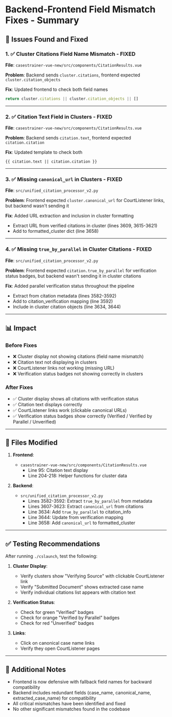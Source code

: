 # Backend-Frontend Field Mismatch Fixes - Summary

## 🎯 Issues Found and Fixed

### 1. ✅ Cluster Citations Field Name Mismatch - FIXED
**File**: `casestrainer-vue-new/src/components/CitationResults.vue`

**Problem**: Backend sends `cluster.citations`, frontend expected `cluster.citation_objects`

**Fix**: Updated frontend to check both field names
```javascript
return cluster.citations || cluster.citation_objects || []
```

---

### 2. ✅ Citation Text Field in Clusters - FIXED
**File**: `casestrainer-vue-new/src/components/CitationResults.vue`

**Problem**: Backend sends `citation.text`, frontend expected `citation.citation`

**Fix**: Updated template to check both
```vue
{{ citation.text || citation.citation }}
```

---

### 3. ✅ Missing `canonical_url` in Clusters - FIXED
**File**: `src/unified_citation_processor_v2.py`

**Problem**: Frontend expected `cluster.canonical_url` for CourtListener links, but backend wasn't sending it

**Fix**: Added URL extraction and inclusion in cluster formatting
- Extract URL from verified citations in cluster (lines 3609, 3615-3621)
- Add to formatted_cluster dict (line 3658)

---

### 4. ✅ Missing `true_by_parallel` in Cluster Citations - FIXED
**File**: `src/unified_citation_processor_v2.py`

**Problem**: Frontend expected `citation.true_by_parallel` for verification status badges, but backend wasn't sending it in cluster citations

**Fix**: Added parallel verification status throughout the pipeline
- Extract from citation metadata (lines 3582-3592)
- Add to citation_verification mapping (line 3592)
- Include in cluster citation objects (line 3634, 3644)

---

## 📊 Impact

### Before Fixes
- ❌ Cluster display not showing citations (field name mismatch)
- ❌ Citation text not displaying in clusters
- ❌ CourtListener links not working (missing URL)
- ❌ Verification status badges not showing correctly in clusters

### After Fixes
- ✅ Cluster display shows all citations with verification status
- ✅ Citation text displays correctly
- ✅ CourtListener links work (clickable canonical URLs)
- ✅ Verification status badges show correctly (Verified / Verified by Parallel / Unverified)

---

## 🔧 Files Modified

1. **Frontend**:
   - `casestrainer-vue-new/src/components/CitationResults.vue`
     - Line 95: Citation text display
     - Line 204-218: Helper functions for cluster data

2. **Backend**:
   - `src/unified_citation_processor_v2.py`
     - Lines 3582-3592: Extract `true_by_parallel` from metadata
     - Lines 3607-3623: Extract `canonical_url` from citations
     - Line 3634: Add `true_by_parallel` to citation_info
     - Line 3644: Update from verification mapping
     - Line 3658: Add `canonical_url` to formatted_cluster

---

## ✅ Testing Recommendations

After running `./cslaunch`, test the following:

1. **Cluster Display**:
   - Verify clusters show "Verifying Source" with clickable CourtListener link
   - Verify "Submitted Document" shows extracted case name
   - Verify individual citations list appears with citation text

2. **Verification Status**:
   - Check for green "Verified" badges
   - Check for orange "Verified by Parallel" badges
   - Check for red "Unverified" badges

3. **Links**:
   - Click on canonical case name links
   - Verify they open CourtListener pages

---

## 📝 Additional Notes

- Frontend is now defensive with fallback field names for backward compatibility
- Backend includes redundant fields (case_name, canonical_name, extracted_case_name) for compatibility
- All critical mismatches have been identified and fixed
- No other significant mismatches found in the codebase
